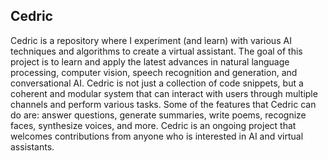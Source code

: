 ## Cedric
Cedric is a repository where I experiment (and learn) with various AI techniques and algorithms to create a virtual assistant. The goal of this project is to learn and apply the latest advances in natural language processing, computer vision, speech recognition and generation, and conversational AI. Cedric is not just a collection of code snippets, but a coherent and modular system that can interact with users through multiple channels and perform various tasks. Some of the features that Cedric can do are: answer questions, generate summaries, write poems, recognize faces, synthesize voices, and more. Cedric is an ongoing project that welcomes contributions from anyone who is interested in AI and virtual assistants.
